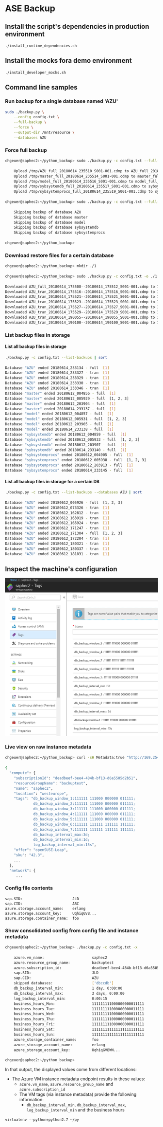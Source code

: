 
# ASE Backup

## Install the script's dependencies in production environment

```
./install_runtime_dependencies.sh
```

## Install the mocks fora demo environment

```
./install_developer_mocks.sh
```

## Command line samples

### Run backup for a single database named 'AZU'

```bash
sudo ./backup.py \
    --config config.txt \
    --full-backup \
    --force \
    --output-dir /mnt/resource \
    --databases AZU
```

### Force full backup

```bash
chgeuer@saphec2:~/python_backup> sudo ./backup.py -c config.txt --full-backup --force

    Upload /tmp/AZU_full_20180614_235510_S001-001.cdmp to AZU_full_20180614_235510--20180614_235514_S001-001.cdmp
    Upload /tmp/master_full_20180614_235514_S001-001.cdmp to master_full_20180614_235514--20180614_235516_S001-001.cdmp
    Upload /tmp/model_full_20180614_235516_S001-001.cdmp to model_full_20180614_235516--20180614_235517_S001-001.cdmp
    Upload /tmp/sybsystemdb_full_20180614_235517_S001-001.cdmp to sybsystemdb_full_20180614_235517--20180614_235519_S001-001.cdmp
    Upload /tmp/sybsystemprocs_full_20180614_235519_S001-001.cdmp to sybsystemprocs_full_20180614_235519--20180614_235525_S001-001.cdmp

chgeuer@saphec2:~/python_backup> sudo ./backup.py -c config.txt --full-backup

    Skipping backup of database AZU
    Skipping backup of database master
    Skipping backup of database model
    Skipping backup of database sybsystemdb
    Skipping backup of database sybsystemprocs

chgeuer@saphec2:~/python_backup>
```

### Download restore files for a certain database

```bash
chgeuer@saphec2:~/python_backup> mkdir ./1

chgeuer@saphec2:~/python_backup> sudo ./backup.py -c config.txt -o ./1 -r 20180614_190056 -db AZU

Downloaded AZU_full_20180614_175508--20180614_175512_S001-001.cdmp to 1/AZU_full_20180614_175508_S001-001.cdmp
Downloaded AZU_tran_20180614_175516--20180614_175516_S001-001.cdmp to 1/AZU_tran_20180614_175516_S001-001.cdmp
Downloaded AZU_tran_20180614_175521--20180614_175521_S001-001.cdmp to 1/AZU_tran_20180614_175521_S001-001.cdmp
Downloaded AZU_tran_20180614_175523--20180614_175523_S001-001.cdmp to 1/AZU_tran_20180614_175523_S001-001.cdmp
Downloaded AZU_tran_20180614_175527--20180614_175527_S001-001.cdmp to 1/AZU_tran_20180614_175527_S001-001.cdmp
Downloaded AZU_tran_20180614_175529--20180614_175529_S001-001.cdmp to 1/AZU_tran_20180614_175529_S001-001.cdmp
Downloaded AZU_tran_20180614_190055--20180614_190055_S001-001.cdmp to 1/AZU_tran_20180614_190055_S001-001.cdmp
Downloaded AZU_tran_20180614_190100--20180614_190100_S001-001.cdmp to 1/AZU_tran_20180614_190100_S001-001.cdmp
```

### List backup files in storage

#### List all backup files in storage

```bash
./backup.py -c config.txt --list-backups | sort

Database "AZU" ended 20180614_233134 - full  [1]
Database "AZU" ended 20180614_233327 - tran  [1]
Database "AZU" ended 20180614_233329 - tran  [1]
Database "AZU" ended 20180614_233330 - tran  [1]
Database "AZU" ended 20180614_233346 - tran  [1]
Database "master" ended 20180612_004856 - full  [1]
Database "master" ended 20180612_005929 - full  [1, 2, 3]
Database "master" ended 20180612_203904 - full  [1]
Database "master" ended 20180614_233137 - full  [1]
Database "model" ended 20180612_004857 - full  [1]
Database "model" ended 20180612_005931 - full  [1, 2, 3]
Database "model" ended 20180612_203905 - full  [1]
Database "model" ended 20180614_233138 - full  [1]
Database "sybsystemdb" ended 20180612_004859 - full  [1]
Database "sybsystemdb" ended 20180612_005933 - full  [1, 2, 3]
Database "sybsystemdb" ended 20180612_203907 - full  [1]
Database "sybsystemdb" ended 20180614_233140 - full  [1]
Database "sybsystemprocs" ended 20180612_004905 - full  [1]
Database "sybsystemprocs" ended 20180612_005938 - full  [1, 2, 3]
Database "sybsystemprocs" ended 20180612_203913 - full  [1]
Database "sybsystemprocs" ended 20180614_233145 - full  [1]
```

#### List all backup files in storage for a certain DB

```bash
./backup.py -c config.txt --list-backups --databases AZU | sort

Database "AZU" ended 20180612_005926 - full  [1, 2, 3]
Database "AZU" ended 20180612_073326 - tran  [1]
Database "AZU" ended 20180612_162812 - tran  [1]
Database "AZU" ended 20180612_163919 - tran  [1]
Database "AZU" ended 20180612_165924 - tran  [1]
Database "AZU" ended 20180612_171247 - tran  [1]
Database "AZU" ended 20180612_171304 - full  [1, 2, 3]
Database "AZU" ended 20180612_172204 - tran  [1]
Database "AZU" ended 20180612_180321 - tran  [1]
Database "AZU" ended 20180612_180337 - tran  [1]
Database "AZU" ended 20180612_181831 - tran  [1]
```

## Inspect the machine's configuration

![tags in the portal][tags]

### Live view on raw instance metadata

```bash
chgeuer@saphec2:~/python_backup> curl -sH Metadata:true "http://169.254.169.254/metadata/instance?api-version=2017-12-01" | jq

{
  "compute": {
    "subscriptionId": "deadbeef-bee4-484b-bf13-d6a5505d2b51",
    "resourceGroupName": "backuptest",
    "name": "saphec2",
    "location": "westeurope",
    "tags": "db_backup_window_1:111111 111000 000000 011111;
             db_backup_window_2:111111 111000 000000 011111;
             db_backup_window_3:111111 111000 000000 011111;
             db_backup_window_4:111111 111000 000000 011111;
             db_backup_window_5:111111 111000 000000 011111;
             db_backup_window_6:111111 111111 111111 111111;
             db_backup_window_7:111111 111111 111111 111111;
             db_backup_interval_max:3d;
             db_backup_interval_min:1d;
             log_backup_interval_min:15s",
    "offer": "openSUSE-Leap",
    "sku": "42.3",
    ...
  },
  "network": {
     ...

```

### Config file contents

```
sap.SID:                       JLD
sap.CID:                       ABC
azure.storage.account_name:    erlang
azure.storage.account_key:     UqhiqGVB...
azure.storage.container_name:  foo
```

### Show consolidated config from config file and instance metadata

```bash
chgeuer@saphec2:~/python_backup> ./backup.py -c config.txt -x

    azure.vm_name:                      saphec2
    azure.resource_group_name:          backuptest
    azure.subscription_id:              deadbeef-bee4-484b-bf13-d6a5505d2b51
    sap.SID:                            JLD
    sap.CID:                            AZU
    skipped databases:                  ['dbccdb']
    db_backup_interval_min:             1 day, 0:00:00
    db_backup_interval_max:             3 days, 0:00:00
    log_backup_interval_min:            0:00:15
    business_hours_Mon:                 111111111000000000011111
    business_hours_Tue:                 111111111000000000011111
    business_hours_Wed:                 111111111000000000011111
    business_hours_Thu:                 111111111000000000011111
    business_hours_Fri:                 111111111000000000011111
    business_hours_Sat:                 111111111111111111111111
    business_hours_Sun:                 111111111111111111111111
    azure_storage_container_name:       foo
    azure_storage_account_name:         erlang
    azure_storage_account_key:          UqhiqGVBWN...

chgeuer@saphec2:~/python_backup>
```

In that output, the displayed values come from different locations: 

- The Azure VM instance metadata endpoint results in these values:
  - `azure.vm_name`, `azure.resource_group_name` and `azure.subscription_id`
  - The VM tags (via instance metadata) provide the following information: 
    - `db_backup_interval_min`, `db_backup_interval_max`, `log_backup_interval_min` and the business hours



`virtualenv --python=python2.7 ~/py`


[tags]: docs/tags.png "tags in the portal"

